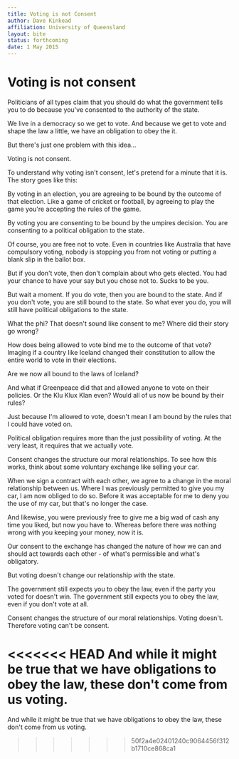 ```yaml
---
title: Voting is not Consent
author: Dave Kinkead
affiliation: University of Queensland
layout: bite
status: forthcoming
date: 1 May 2015
---
```


# Voting is not consent


Politicians of all types claim that you should do what the government tells you to do because you've consented to the authority of the state.

We live in a democracy so we get to vote.  And because we get to vote and shape the law a little, we have an obligation to obey the it.

But there's just one problem with this idea...

Voting is not consent.

To understand why voting isn't consent, let's pretend for a minute that it is.  The story goes like this:

By voting in an election, you are agreeing to be bound by the outcome of that election.  Like a game of cricket or football, by agreeing to play the game you're accepting the rules of the game.  

By voting you are consenting to be bound by the umpires decision.  You are consenting to a political obligation to the state.

Of course, you are free not to vote. Even in countries like Australia that have compulsory voting, nobody is stopping you from not voting or putting a blank slip in the ballot box.

But if you don't vote, then don't complain about who gets elected.  You had your chance to have your say but you chose not to. Sucks to be you.

But wait a moment. If you do vote, then you are bound to the state. And if you don't vote, you are still bound to the state.  So what ever you do, you will still have political obligations to the state. 

What the phi? That doesn't sound like consent to me?  Where did their story go wrong?

How does being allowed to vote bind me to the outcome of that vote? Imaging if a country like Iceland changed their constitution to allow the entire world to vote in their elections. 

Are we now all bound to the laws of Iceland?  

And what if Greenpeace did that and allowed anyone to vote on their policies. Or the Klu Klux Klan even?  Would all of us now be bound by their rules?

Just because I'm allowed to vote, doesn't mean I am bound by the rules that I could have voted on. 

Political obligation requires more than the just possibility of voting.  At the very least, it requires that we actually vote.

Consent changes the structure our moral relationships. To see how this works, think about some voluntary exchange like selling your car.

When we sign a contract with each other, we agree to a change in the moral relationship between us.  Where I was previously permitted to give you my car, I am now obliged to do so. Before it was acceptable for me to deny you the use of my car, but that's no longer the case.

And likewise, you were previously free to give me a big wad of cash any time you liked, but now you have to.  Whereas before there was nothing wrong with you keeping your money, now it is.  

Our consent to the exchange has changed the nature of how we can and should act towards each other - of what's permissible and what's obligatory.

But voting doesn't change our relationship with the state.

The government still expects you to obey the law, even if the party you voted for doesn't win.  The government still expects you to obey the law, even if you don't vote at all.

Consent changes the structure of our moral relationships. Voting doesn't. Therefore voting can't be consent.

<<<<<<< HEAD
And while it might be true that we have obligations to obey the law, these don't come from us voting.
=======
And while it might be true that we have obligations to obey the law, these don't come from us voting.
>>>>>>> 50f2a4e02401240c9064456f312b1710ce868ca1
